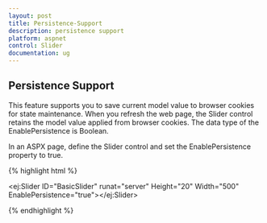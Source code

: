 ```yaml
---
layout: post
title: Persistence-Support
description: persistence support
platform: aspnet
control: Slider
documentation: ug
---
```


## Persistence Support

This feature supports you to save current model value to browser cookies for state maintenance. When you refresh the web page, the Slider control retains the model value applied from browser cookies. The data type of the EnablePersistence is Boolean.

In an ASPX page, define the Slider control and set the EnablePersistence property to true. 

{% highlight html %}



<ej:Slider ID="BasicSlider" runat="server" Height="20" Width="500" EnablePersistence="true"></ej:Slider>





{% endhighlight %}




